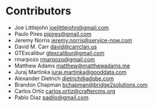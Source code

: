 # Contributors
* Joe Littlejohn <joelittlejohn@gmail.com>
* Paulo Pires <pjpires@gmail.com>
* Jeremy Norris <jeremy.norris@service-now.com>
* David M. Carr <david@carrclan.us>
* GTExcalibur <gtexcalibur@gmail.com>
* rmarpozo <rmarpozo@gmail.com>
* Matthew Adams <matthew@matthewadams.me>
* Juraj Martinka <juraj.martinka@gooddata.com>
* Alexander Dietrich <dietrich@adobe.com>
* Brandon Chapman <bchapman@bridge2solutions.com>
* Carlos Ortiz <carlos.ortiz@craftercms.org>
* Pablo Diaz <padilo@gmail.com>